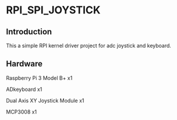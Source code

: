 # RPI_SPI_JOYSTICK

## Introduction
This a simple RPI kernel driver project for adc joystick and keyboard. 
## Hardware
Raspberry Pi 3 Model B+ x1

ADkeyboard x1

Dual Axis XY Joystick Module x1

MCP3008 x1

